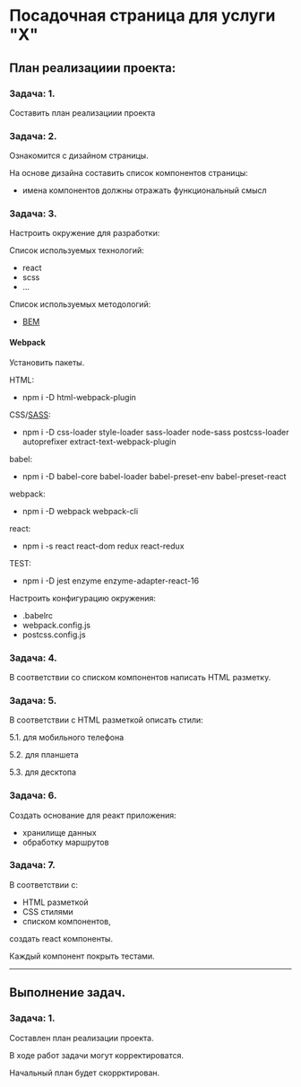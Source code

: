 # Посадочная страница для услуги "X"
## План реализациии проекта:

### Задача: 1.

Составить план реализациии проекта

### Задача: 2.

Ознакомится с дизайном страницы.

На основе дизайна составить список компонентов страницы:
- имена компонентов должны отражать функциональный смысл

### Задача: 3.

Настроить окружение для разработки:

Список используемых технологий:

- react
- scss
- ...

Список используемых методологий:

- [BEM](http://getbem.com/naming/)

#### Webpack

Установить пакеты.

HTML:

- npm i -D html-webpack-plugin

CSS/[SASS](https://github.com/webpack-contrib/sass-loader):

- npm i -D css-loader style-loader sass-loader node-sass postcss-loader autoprefixer extract-text-webpack-plugin


babel:

- npm i -D babel-core babel-loader babel-preset-env babel-preset-react


webpack:

- npm i -D webpack webpack-cli

react:

- npm i -s react react-dom redux react-redux

TEST:

- npm i -D jest enzyme enzyme-adapter-react-16

Настроить конфигурацию окружения:
- .babelrc
- webpack.config.js
- postcss.config.js

### Задача: 4.

В соответствии со списком компонентов написать HTML разметку.

### Задача: 5.

В соответствии с HTML разметкой описать стили:

5.1. для мобильного телефона

5.2. для планшета

5.3. для десктопа

### Задача: 6.

Создать основание для реакт приложения:

 - хранилище данных
 - обработку маршрутов

### Задача: 7.

В соответствии с:

 - HTML разметкой
 - CSS стилями
 - списком компонентов,

создать react компоненты.

Каждый компонент покрыть тестами.

****

## Выполнение задач.

### Задача: 1.

Составлен план реализации проекта.

В ходе работ задачи могут корректироватся.

Начальный план будет скоррктирован.

